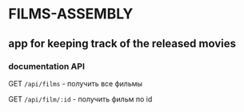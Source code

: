 # FILMS-ASSEMBLY

## app for keeping track of the released movies


### documentation API

GET `/api/films` - получить все фильмы

GET `/api/film/:id` - получить фильм по id